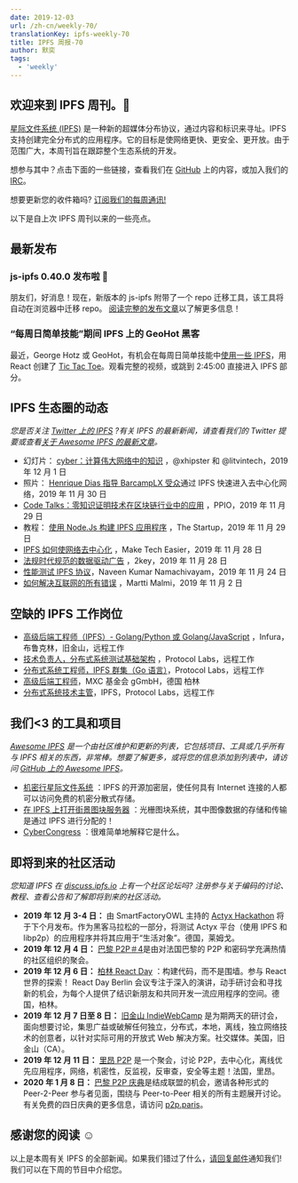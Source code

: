 ```yaml
---
date: 2019-12-03
url: /zh-cn/weekly-70/
translationKey: ipfs-weekly-70
title: IPFS 周报-70
author: 默奕
tags:
  - 'weekly'
---
```


## 欢迎来到 IPFS 周刊。👋

[星际文件系统 (IPFS)](https://ipfs.io/) 是一种新的超媒体分布协议，通过内容和标识来寻址。IPFS 支持创建完全分布式的应用程序。它的目标是使网络更快、更安全、更开放。由于范围广大，本周刊旨在跟踪整个生态系统的开发。

想参与其中？点击下面的一些链接，查看我们在 [GitHub](https://github.com/ipfs) 上的内容，或加入我们的 [IRC](https://riot.im/app/#/room/#ipfs:matrix.org)。

想要更新您的收件箱吗? [订阅我们的每周通讯!](http://eepurl.com/gL2Pi5)

以下是自上次 IPFS 周刊以来的一些亮点。

## 最新发布

### js-ipfs 0.40.0 发布啦 🎉

朋友们，好消息！现在，新版本的 js-ipfs 附带了一个 repo 迁移工具，该工具将自动在浏览器中迁移 repo。
[阅读完整的发布文章](https://blog.ipfs.io/2019-12-02-js-ipfs-0-40/)以了解更多信息！

### “每周日简单技能”期间 IPFS 上的 GeoHot 黑客

最近，George
Hotz 或 GeoHot，有机会在每周日简单技能中[使用一些 IPFS](https://www.youtube.com/watch?v=EecfVsdQMcM)，用 React 创建了 [Tic Tac Toe](https://github.com/geohot/twitchtactoe)。观看完整的视频，或跳到 2:45:00 直接进入 IPFS 部分。

## IPFS 生态圈的动态

_您是否关注 [Twitter 上的 IPFS](https://twitter.com/IPFSbot) ?有关 IPFS 的最新新闻，请查看我们的 Twitter 提要或查看[关于 Awesome IPFS 的最新文章](https://awesome.ipfs.io/articles/)。_

- 幻灯片： [cyber：计算伟大网络中的知识](https://ipfs.io/ipfs/QmceNpj6HfS81PcCaQXrFMQf7LR5FTLkdG9sbSRNy3UXoZ) ，@xhipster 和 @litvintech，2019 年 12 月 1 日
- 照片： [Henrique Dias 指导 BarcampLX 受众](https://twitter.com/BarcampLx/status/1200837433178427393?s=20)通过 IPFS 快速进入去中心化网络，2019 年 11 月 30 日
- [Code Talks：零知识证明技术在区块链行业中的应用](https://medium.com/ppio/application-zero-knowledge-c0710a2a1dac) ，PPIO，2019 年 11 月 29 日
- 教程： [使用 Node.Js 构建 IPFS 应用程序](https://medium.com/swlh/ipfs-nodejs-app-8e35f504d440) ，The Startup，2019 年 11 月 29 日
- [IPFS 如何使网络去中心化](https://www.maketecheasier.com/how-interplanetary-file-system-decentralize-the-web/) ，Make Tech Easier，2019 年 11 月 28 日
- [法规时代规范的数据驱动广告](https://medium.com/2key/compliant-data-driven-advertising-in-the-era-of-regulations-c669b1594412) ，2key，2019 年 11 月 28 日
- [性能测试 IPFS 协议](https://dev.to/qainsights/performance-testing-ipfs-protocol-24fb)，Naveen Kumar Namachivayam，2019 年 11 月 24 日
- [如何解决互联网的所有错误](https://hackernoon.com/what-is-wrong-with-the-internet-and-how-to-fix-it-c67w32no) ，Martti Malmi，2019 年 11 月 2 日

## 空缺的 IPFS 工作岗位

- [高级后端工程师（IPFS）- Golang/Python 或 Golang/JavaScript](https://consensys.net/open-roles/1965747/) ，Infura，布鲁克林，旧金山，远程工作
- [技术负责人，分布式系统测试基础架构](https://jobs.lever.co/protocol/1ef5b878-573d-44fc-9fe6-c3745597c1fd) ，Protocol Labs，远程工作
- [分布式系统工程师，IPFS 群集（Go 语言）](https://jobs.lever.co/protocol/29207ca7-76a4-470f-b94a-e24244f9adc1)，Protocol Labs，远程工作
- [高级后端工程师](https://www.golangprojects.com/golang-go-job-dcr-Senior-Backend-Engineer-Berlin-MXC-Foundation-gGmbH.html)，MXC 基金会 gGmbH，德国 柏林
- [分布式系统技术主管](https://jobs.lever.co/protocol/9283f9b0-de64-4e1f-a221-5d02b0202198)，IPFS，Protocol Labs，远程工作

## 我们<3 的工具和项目

_[Awesome IPFS](https://awesome.ipfs.io/) 是一个由社区维护和更新的列表，它包括项目、工具或几乎所有与 IPFS 相关的东西，非常棒。想要了解更多，或将您的信息添加到列表中，请访问 [GitHub 上的 Awesome IPFS](https://github.com/ipfs/awesome-ipfs)。_

- [机密行星际文件系统](https://github.com/mitchellpkt/CIPFS) ：IPFS 的开源加密层，使任何具有 Internet 连接的人都可以访问免费的机密分散式存储。
- [在 IPFS 上打开街景图块服务器](https://forum.openstreetmap.org/viewtopic.php?id=68102) ：光栅图块系统，其中图像数据的存储和传输是通过 IPFS 进行分配的！
- [CyberCongress](https://cybercongress.ai/) ：很难简单地解释它是什么。

## 即将到来的社区活动

_您知道 IPFS 在 [discuss.ipfs.io](https://discuss.ipfs.io/) 上有一个社区论坛吗? 注册参与关于编码的讨论、教程、查看公告和了解即将到来的社区活动。_

- **2019 年 12 月 3-4 日：** 由 SmartFactoryOWL 主持的 [Actyx Hackathon](https://www.smartfactory-owl.de/index.php/de/veranstaltungen/smartfactoryowl/kompetenzzentrum/demonstrieren/livinglab/95-kollaboration-in-einer-produktionsanlage-mittels-dezentraler-edge-plattform) 将于下个月发布。作为黑客马拉松的一部分，将测试 Actyx 平台（使用 IPFS 和 libp2p）的应用程序并将其应用于“生活对象”。德国，莱姆戈。
- **2019 年 12 月 4 日：** [巴黎 P2P＃4](https://p2p.paris/en/event/monthly-4/)是由对法国巴黎的 P2P 和密码学充满热情的社区组织的聚会。
- **2019 年 12 月 6 日：** [柏林 React Day](https://reactday.berlin/) ：构建代码，而不是围墙。参与 React 世界的探索！ React Day Berlin 会议专注于深入的演讲，动手研讨会和寻找新的机会，为每个人提供了结识新朋友和共同开发一流应用程序的空间。德国，柏林。
- **2019 年 12 月 7 日至 8 日：** [旧金山 IndieWebCamp](https://2019.indieweb.org/sf) 是为期两天的研讨会，面向想要讨论，集思广益或破解任何独立，分布式，本地，离线，独立网络技术的创意者，以针对实际可用的开放式 Web 解决方案。社交媒体。美国，旧金山（CA）。
- **2019 年 12 月 11 日：** [里昂 P2P](https://www.meetup.com/France-P2P/events/266104402/) 是一个聚会，讨论 P2P，去中心化，离线优先应用程序，网络，机密性，反监视，反审查，安全等主题！法国，里昂。
- **2020 年 1 月 8 日：** [巴黎 P2P 庆典](https://p2p.paris/en/event/festival-0/)是结成联盟的机会，邀请各种形式的 Peer-2-Peer 参与者见面，围绕与 Peer-to-Peer 相关的所有主题展开讨论。有关免费的四日庆典的更多信息，请访问 [p2p.paris](https://p2p.paris/en/event/festival-0/)。

## 感谢您的阅读 ☺️

以上是本周有关 IPFS 的全部新闻。如果我们错过了什么，[请回复邮件](mailto:newsletter@ipfs.io)通知我们! 我们可以在下周的节目中介绍您。
